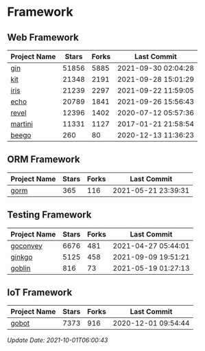 # Framework

## Web Framework
| Project Name | Stars | Forks | Last Commit |
| ------------ | ----- | ----- | ----------- |
| [gin](https://github.com/gin-gonic/gin) | 51856 | 5885 | 2021-09-30 02:04:28 |
| [kit](https://github.com/go-kit/kit) | 21348 | 2191 | 2021-09-28 15:01:29 |
| [iris](https://github.com/kataras/iris) | 21239 | 2297 | 2021-09-22 11:59:05 |
| [echo](https://github.com/labstack/echo) | 20789 | 1841 | 2021-09-26 15:56:43 |
| [revel](https://github.com/revel/revel) | 12396 | 1402 | 2020-07-12 05:57:36 |
| [martini](https://github.com/go-martini/martini) | 11331 | 1127 | 2017-01-21 21:58:54 |
| [beego](https://github.com/astaxie/beego) | 260 | 80 | 2020-12-13 11:36:23 |

## ORM Framework
| Project Name | Stars | Forks | Last Commit |
| ------------ | ----- | ----- | ----------- |
| [gorm](https://github.com/jinzhu/gorm) | 365 | 116 | 2021-05-21 23:39:31 |

## Testing Framework
| Project Name | Stars | Forks | Last Commit |
| ------------ | ----- | ----- | ----------- |
| [goconvey](https://github.com/smartystreets/goconvey) | 6676 | 481 | 2021-04-27 05:44:01 |
| [ginkgo](https://github.com/onsi/ginkgo) | 5125 | 458 | 2021-09-09 19:51:21 |
| [goblin](https://github.com/franela/goblin) | 816 | 73 | 2021-05-19 01:27:13 |

## IoT Framework
| Project Name | Stars | Forks | Last Commit |
| ------------ | ----- | ----- | ----------- |
| [gobot](https://github.com/hybridgroup/gobot) | 7373 | 916 | 2020-12-01 09:54:44 |

*Update Date: 2021-10-01T06:00:43*